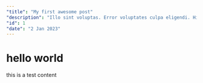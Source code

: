```yaml
---
"title": "My first awesome post"
"description": "Illo sint voluptas. Error voluptates culpa eligendi. Hic vel totam vitae illo. Non aliquid explicabo necessitatibus unde. Sed exercitationem placeat consectetur nulla deserunt vel. Iusto corrupti dicta."
"id": 1
"date": "2 Jan 2023"
---
```

# hello world

this is a test content
